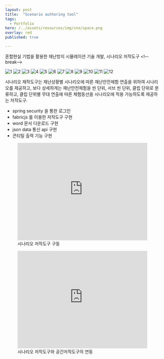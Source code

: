 ```yaml
---
layout: post
title:  "Scenario authoring tool"
tags:
  - Portfolio
hero: /../assets/resources/img/sno/space.png
overlay: red
published: true

---
```

혼합현실 기법을 활용한 재난방지 시뮬레이션 기술 개발, 시나리오 저작도구
<!–-break-–>

<div class="container">
	<div id="slides">
		<img src="/../assets/resources/img/sno/login.png" alt="1">
     	<img src="/../assets/resources/img/sno/jogin.png" alt="2">
     	<img src="/../assets/resources/img/sno/find.png" alt="3">
     	<img src="/../assets/resources/img/sno/mode.png" alt="4">
     	<img src="/../assets/resources/img/sno/new.png" alt="5">
     	<img src="/../assets/resources/img/sno/make.png" alt="6">
     	<img src="/../assets/resources/img/sno/login.png" alt="7">
     	<img src="/../assets/resources/img/sno/space.png" alt="8">
     	<img src="/../assets/resources/img/sno/conti.png" alt="9">
     	<img src="/../assets/resources/img/sno/export.png" alt="10">
     	<img src="/../assets/resources/img/sno/word.png" alt="11">
     	<img src="/../assets/resources/img/sno/print.png" alt="12">
	</div>
</div>

<script src="https://code.jquery.com/jquery-1.9.1.min.js"></script>
<script src="/../assets/slider/js/jquery.slides.min.js"></script>
<script>
	$(function() {
		$('#slides').slidesjs({
        width: 940,
        height: 528,
        play: {
        		active: true,
          		auto: true,
          		interval: 1000,
          		swap: true
        	}
      	});
    });
</script>

시나리오 제작도구는 재난상황별 시나리오에 따른 재난안전체험 연출을 위하여 시나리
오를 제공하고, 보다 상세하게는 재난안전체험을 씬 단위, 서브 씬 단위, 클립 단위로 분류하고, 
클립 단위별 무대 연출에 따른 체험동선을 시나리오에 적용 가능하도록 제공하는 저작도구. 

<ul>
	<li>spring security 을 통한 로그인</li>
  	<li>fabricjs 를 이용한 저작도구 구현</li>
  	<li>word 문서 다운로드 구현</li>
  	<li>json data 통신 api 구현</li>
  	<li>콘티릴 출력 기능 구현</li>
</ul>

<figure>
	<iframe width="420" height="315" src="https://www.youtube.com/embed/VwhpKXOGaqY" frameborder="0" allowfullscreen></iframe>
 	<figcaption>시나리오 저작도구 구동</figcaption>   
</figure>

<figure>
	<iframe width="420" height="315" src="https://www.youtube.com/embed/Ons3rnsqk5E" frameborder="0" allowfullscreen></iframe>
 	<figcaption>시나리오 저작도구와 공간저작도구의 연동 </figcaption>
</figure>
